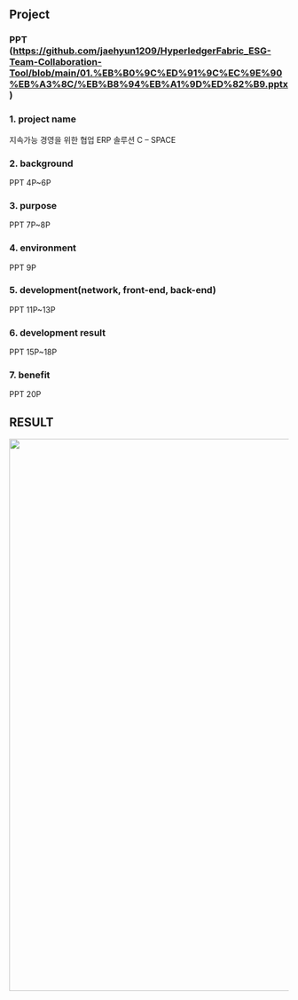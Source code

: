 ## Project
  ### PPT (https://github.com/jaehyun1209/HyperledgerFabric_ESG-Team-Collaboration-Tool/blob/main/01.%EB%B0%9C%ED%91%9C%EC%9E%90%EB%A3%8C/%EB%B8%94%EB%A1%9D%ED%82%B9.pptx)
  ### 1. project name
  지속가능 경영을 위한 협업 ERP 솔루션 C – SPACE
  ### 2. background
  PPT 4P~6P
  ### 3. purpose
  PPT 7P~8P
  ### 4. environment
  PPT 9P
  ### 5. development(network, front-end, back-end)
  PPT 11P~13P
  ### 6. development result
  PPT 15P~18P
  ### 7. benefit
  PPT 20P
## RESULT
<img width="995" src="https://user-images.githubusercontent.com/84435159/227118851-b92942b6-0f40-4cb2-9482-ada69f362b67.png">
